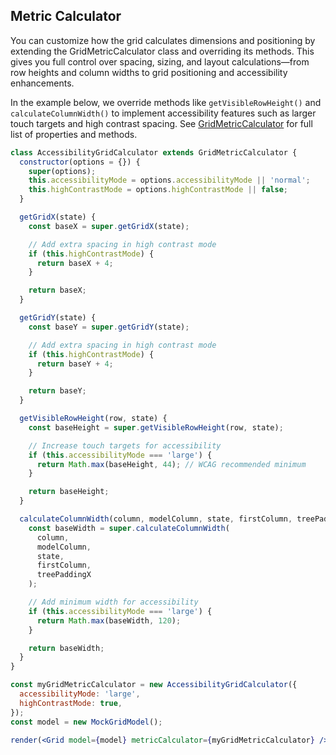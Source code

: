## Metric Calculator

You can customize how the grid calculates dimensions and positioning by extending the GridMetricCalculator class and overriding its methods. This gives you full control over spacing, sizing, and layout calculations—from row heights and column widths to grid positioning and accessibility enhancements.

In the example below, we override methods like `getVisibleRowHeight()` and `calculateColumnWidth()` to implement accessibility features such as larger touch targets and high contrast spacing. See [GridMetricCalculator](https://github.com/deephaven/web-client-ui/blob/main/packages/grid/src/GridMetricCalculator.ts) for full list of properties and methods.

```jsx live noInline
class AccessibilityGridCalculator extends GridMetricCalculator {
  constructor(options = {}) {
    super(options);
    this.accessibilityMode = options.accessibilityMode || 'normal';
    this.highContrastMode = options.highContrastMode || false;
  }

  getGridX(state) {
    const baseX = super.getGridX(state);

    // Add extra spacing in high contrast mode
    if (this.highContrastMode) {
      return baseX + 4;
    }

    return baseX;
  }

  getGridY(state) {
    const baseY = super.getGridY(state);

    // Add extra spacing in high contrast mode
    if (this.highContrastMode) {
      return baseY + 4;
    }

    return baseY;
  }

  getVisibleRowHeight(row, state) {
    const baseHeight = super.getVisibleRowHeight(row, state);

    // Increase touch targets for accessibility
    if (this.accessibilityMode === 'large') {
      return Math.max(baseHeight, 44); // WCAG recommended minimum
    }

    return baseHeight;
  }

  calculateColumnWidth(column, modelColumn, state, firstColumn, treePaddingX) {
    const baseWidth = super.calculateColumnWidth(
      column,
      modelColumn,
      state,
      firstColumn,
      treePaddingX
    );

    // Add minimum width for accessibility
    if (this.accessibilityMode === 'large') {
      return Math.max(baseWidth, 120);
    }

    return baseWidth;
  }
}

const myGridMetricCalculator = new AccessibilityGridCalculator({
  accessibilityMode: 'large',
  highContrastMode: true,
});
const model = new MockGridModel();

render(<Grid model={model} metricCalculator={myGridMetricCalculator} />);
```
